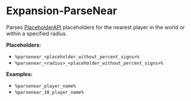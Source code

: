 # Expansion-ParseNear
Parses [PlaceholderAPI](https://www.spigotmc.org/resources/placeholderapi.6245/) placeholders for the nearest player in the world or within a specified radius.

**Placeholders:**
- `%parsenear_<placeholder_without_percent_signs>%`
- `%parsenear_<radius>_<placeholder_without_percent_signs>%`

**Examples:**
- `%parsenear_player_name%`
- `%parsenear_10_player_name%`
